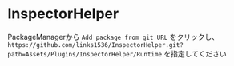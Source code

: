 # InspectorHelper
PackageManagerから `Add package from git URL` をクリックし、`https://github.com/links1536/InspectorHelper.git?path=Assets/Plugins/InspectorHelper/Runtime` を指定してください

